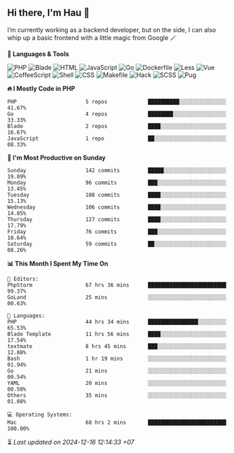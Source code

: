 ## Hi there, I'm Hau 👋
I’m currently working as a backend developer, but on the side, I can also whip up a basic frontend with a little magic from Google 🪄

<!--START_SECTION:readme-stats-->
**💬 Languages & Tools**

![PHP](https://img.shields.io/badge/PHP-56.05%25-4F5D95?&logo=PHP&labelColor=151b23)
![Blade](https://img.shields.io/badge/Blade-36.58%25-f7523f?&logo=Blade&labelColor=151b23)
![HTML](https://img.shields.io/badge/HTML-05.16%25-e34c26?&logo=HTML&labelColor=151b23)
![JavaScript](https://img.shields.io/badge/JavaScript-00.82%25-f1e05a?&logo=JavaScript&labelColor=151b23)
![Go](https://img.shields.io/badge/Go-00.61%25-00ADD8?&logo=Go&labelColor=151b23)
![Dockerfile](https://img.shields.io/badge/Dockerfile-00.29%25-384d54?&logo=Dockerfile&labelColor=151b23)
![Less](https://img.shields.io/badge/Less-00.12%25-1d365d?&logo=Less&labelColor=151b23)
![Vue](https://img.shields.io/badge/Vue-00.11%25-41b883?&logo=Vue&labelColor=151b23)
![CoffeeScript](https://img.shields.io/badge/CoffeeScript-00.11%25-244776?&logo=CoffeeScript&labelColor=151b23)
![Shell](https://img.shields.io/badge/Shell-00.10%25-89e051?&logo=Shell&labelColor=151b23)
![CSS](https://img.shields.io/badge/CSS-00.03%25-663399?&logo=CSS&labelColor=151b23)
![Makefile](https://img.shields.io/badge/Makefile-00.01%25-427819?&logo=Makefile&labelColor=151b23)
![Hack](https://img.shields.io/badge/Hack-00.01%25-878787?&logo=Hack&labelColor=151b23)
![SCSS](https://img.shields.io/badge/SCSS-00.00%25-c6538c?&logo=SCSS&labelColor=151b23)
![Pug](https://img.shields.io/badge/Pug-00.00%25-a86454?&logo=Pug&labelColor=151b23)


**🔥 I Mostly Code in PHP**

```text
PHP                      5 repos             ██████████░░░░░░░░░░░░░░░   41.67%
Go                       4 repos             ████████░░░░░░░░░░░░░░░░░   33.33%
Blade                    2 repos             ████░░░░░░░░░░░░░░░░░░░░░   16.67%
JavaScript               1 repo              ██░░░░░░░░░░░░░░░░░░░░░░░   08.33%
```

**📅 I'm Most Productive on Sunday**

```text
Sunday                   142 commits         █████░░░░░░░░░░░░░░░░░░░░   19.89%
Monday                   96 commits          ███░░░░░░░░░░░░░░░░░░░░░░   13.45%
Tuesday                  108 commits         ████░░░░░░░░░░░░░░░░░░░░░   15.13%
Wednesday                106 commits         ████░░░░░░░░░░░░░░░░░░░░░   14.85%
Thursday                 127 commits         ████░░░░░░░░░░░░░░░░░░░░░   17.79%
Friday                   76 commits          ███░░░░░░░░░░░░░░░░░░░░░░   10.64%
Saturday                 59 commits          ██░░░░░░░░░░░░░░░░░░░░░░░   08.26%
```

**📊 This Month I Spent My Time On**

```text
📝 Editors:
PhpStorm                 67 hrs 36 mins      █████████████████████████   99.37%
GoLand                   25 mins             ░░░░░░░░░░░░░░░░░░░░░░░░░   00.63%

💬 Languages:
PHP                      44 hrs 34 mins      ████████████████░░░░░░░░░   65.53%
Blade Template           11 hrs 56 mins      ████░░░░░░░░░░░░░░░░░░░░░   17.54%
textmate                 8 hrs 45 mins       ███░░░░░░░░░░░░░░░░░░░░░░   12.88%
Bash                     1 hr 19 mins        ░░░░░░░░░░░░░░░░░░░░░░░░░   01.94%
Go                       21 mins             ░░░░░░░░░░░░░░░░░░░░░░░░░   00.54%
YAML                     20 mins             ░░░░░░░░░░░░░░░░░░░░░░░░░   00.50%
Others                   35 mins             ░░░░░░░░░░░░░░░░░░░░░░░░░   01.08%

💻 Operating Systems:
Mac                      68 hrs 2 mins       █████████████████████████   100.00%
```



⏳ *Last updated on 2024-12-16 12:14:33 +07*
<!--END_SECTION:readme-stats-->
